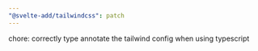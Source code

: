 ```yaml
---
"@svelte-add/tailwindcss": patch
---
```


chore: correctly type annotate the tailwind config when using typescript
